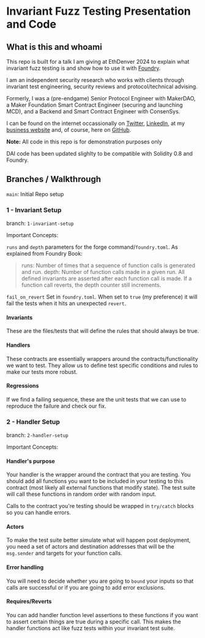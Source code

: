 # Invariant Fuzz Testing Presentation and Code

## What is this and whoami

This repo is built for a talk I am giving at EthDenver 2024 to explain what invariant fuzz testing is and show how to use it with [Foundry](https://book.getfoundry.sh/forge/invariant-testing).

I am an independent security research who works with clients through invariant test engineering, security reviews and protocol/technical advising.

Formerly, I was a (pre-endgame) Senior Protocol Engineer with MakerDAO, a Maker Foundation Smart Contract Engineer (securing and launching MCD), and a Backend and Smart Contract Engineer with ConsenSys.

I can be found on the internet occassionally on [Twitter](https://twitter.com/iamchrissmith), [LinkedIn](https://www.linkedin.com/in/iamchrisryansmith/), at my [business website](https://lefthandcypher.com/) and, of course, here on [GitHub](https://github.com/iamchrissmith).

**Note:** All code in this repo is for demonstration purposes only

DAI code has been updated slighlty to be compatible with Solidity 0.8 and Foundry.

## Branches / Walkthrough

`main`: Initial Repo setup

### 1 - Invariant Setup

branch: `1-invariant-setup`

Important Concepts:

`runs` and `depth` parameters for the forge command/`foundry.toml`. As explained from Foundry Book:
> runs: Number of times that a sequence of function calls is generated and run.
> depth: Number of function calls made in a given run. All defined invariants are asserted after each function call is made. If a function call reverts, the depth counter still increments.

`fail_on_revert`
Set in `foundry.toml`. When set to `true` (my preference) it will fail the tests when it hits an unexpected `revert`.

#### Invariants

These are the files/tests that will define the rules that should always be true.

#### Handlers

These contracts are essentially wrappers around the contracts/functionality we want to test.  They allow us to define test specific conditions and rules to make our tests more robust.

#### Regressions

If we find a failing sequence, these are the unit tests that we can use to reproduce the failure and check our fix.

### 2 - Handler Setup

branch: `2-handler-setup`

Important Concepts:

#### Handler's purpose

Your handler is the wrapper around the contract that you are testing. You should add all functions you want to be included in your testing to this contract (most likely all external functions that modify state).  The test suite will call these functions in random order with random input.

Calls to the contract you're testing should be wrapped in `try/catch` blocks so you can handle errors.

#### Actors

To make the test suite better simulate what will happen post deployment, you need a set of actors and destination addresses that will be the `msg.sender` and targets for your function calls.

#### Error handling

You will need to decide whether you are going to `bound` your inputs so that calls are successful or if you are going to add error exclusions.

#### Requires/Reverts

You can add handler function level assertions to these functions if you want to assert certain things are true during a specific call.  This makes the handler functions act like fuzz tests within your invariant test suite.
